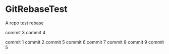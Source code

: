# GitRebaseTest
A repo test rebase

commit 3
commit 4

commit 1
commit 2
commit 5
commit 6
commit 7
commit 8
commit 9
commit 5
